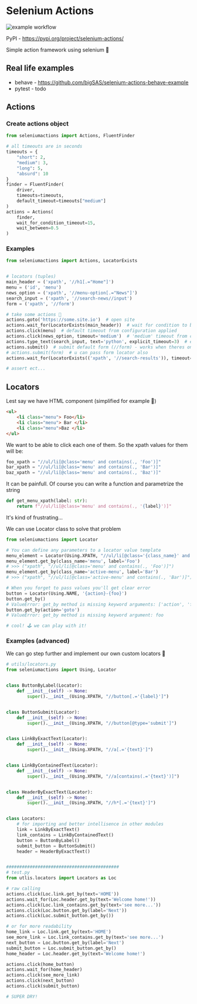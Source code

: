 # Selenium Actions
![example workflow](https://github.com/bigSAS/selenium-actions/actions/workflows/buildmodule.yaml/badge.svg)


PyPI - https://pypi.org/project/selenium-actions/

Simple action framework using selenium 🚀

## Real life examples

* behave - https://github.com/bigSAS/selenium-actions-behave-example
* pytest - todo

## Actions
### Create actions object

```python
from seleniumactions import Actions, FluentFinder

# all timeouts are in seconds
timeouts = {
    "short": 2,
    "medium": 3,
    "long": 5,
    "absurd": 10
}
finder = FluentFinder(
    driver,
    timeouts=timeouts,
    default_timeout=timeouts["medium"]
)
actions = Actions(
    finder,
    wait_for_condition_timeout=15,
    wait_between=0.5
)
```


### Examples

```python
from seleniumactions import Actions, LocatorExists


# locators (tuples)
main_header = ('xpath', '//h1[.="Home"]')
menu = ('id', 'menu')
news_option = ('xpath', '//menu-option[.="News"]')
search_input = ('xpath', '//search-news//input')
form = ('xpath', '//form')

# take some actions 🚀
actions.goto('https://some.site.io')  # open site
actions.wait_for(LocatorExists(main_header))  # wait for condition to be met with default timeout from configuration applied
actions.click(menu)  # default timeout from configuration applied
actions.click(news_option, timeout='medium')  # 'medium' timeout from configuration applied
actions.type_text(search_input, text='python', explicit_timeout=3)  # explicit timeout in seconds (always overrides any timeout from configuration)
actions.submit()  # submit default form (//form) - works when theres only one form on page
# actions.submit(form)  # u can pass form locator also
actions.wait_for(LocatorExists(('xpath', '//search-results')), timeout='long')  # wait for condition with 'long' timeout from configuration applied

# assert ect...
```

## Locators

Lest say we have HTML component (simplified for example 👀)


```html
<ul>
    <li class="menu"> Foo</li>
    <li class="menu"> Bar </li>
    <li class="menu">Baz </li>
</ul>
```

We want to  be able to click each one of them. So the xpath values for them will be:

```python
foo_xpath = "//ul/li[@class='menu' and contains(., 'Foo')]"
bar_xpath = "//ul/li[@class='menu' and contains(., 'Bar')]"
baz_xpath = "//ul/li[@class='menu' and contains(., 'Baz')]"
```

It can be painfull. Of course you can write a function and parametrize the string

```python
def get_menu_xpath(label: str):
    return f"//ul/li[@class='menu' and contains(., '{label}')]"
```

It's kind of frustrating...

We can use Locator class to solve that problem
```python
from seleniumactions import Locator

# You can define any parameters to a locator value template
menu_element = Locator(Using.XPATH, "//ul/li[@class='{class_name}' and contains(., '{label}')]")
menu_element.get_by(class_name='menu', label='Foo')
# >>> ("xpath", "//ul/li[@class='menu' and contains(., 'Foo')]")
menu_element.get_by(class_name='active-menu', label='Bar')
# >>> ("xpath", "//ul/li[@class='active-menu' and contains(., 'Bar')]")

# When you forget to pass values you'll get clear error
button = Locator(Using.NAME, '{action}-{foo}')
button.get_by()
# ValueError: get_by method is missing keyword arguments: ['action', 'foo']
button.get_by(action='goto')
# ValueError: get_by method is missing keyword argument: foo

# cool! 🕹 we can play with it!
```


### Examples (advanced)

We can go step further and implement our own custom locators 🚀
```python
# utils/locators.py
from seleniumactions import Using, Locator


class ButtonByLabel(Locator):
    def __init__(self) -> None:
        super().__init__(Using.XPATH, "//button[.='{label}']")


class ButtonSubmit(Locator):
    def __init__(self) -> None:
        super().__init__(Using.XPATH, "//button[@type='submit']")


class LinkByExactText(Locator):
    def __init__(self) -> None:
        super().__init__(Using.XPATH, "//a[.='{text}']")


class LinkByContainedText(Locator):
    def __init__(self) -> None:
        super().__init__(Using.XPATH, "//a[contains(.='{text}')]")


class HeaderByExactText(Locator):
    def __init__(self) -> None:
        super().__init__(Using.XPATH, "//h*[.='{text}']")


class Locators:
    # for importing and better intellisence in other modules
    link = LinkByExactText()
    link_contains = LinkByContainedText()
    button = ButtonByLabel()
    submit_button = ButtonSubmit()
    header = HeaderByExactText()


###########################################
# test.py
from utlis.locators import Locators as Loc

# raw calling
actions.click(Loc.link.get_by(text='HOME'))
actions.wait_for(Loc.header.get_by(text='Welcome home!'))
actions.click(Loc.link_contains.get_by(text='see more...'))
actions.click(Loc.button.get_by(label='Next'))
actions.click(Loc.submit_button.get_by())

# or for more readability
home_link = Loc.link.get_by(text='HOME')
see_more_link = Loc.link_contains.get_by(text='see more...')
next_button = Loc.button.get_by(label='Next')
submit_button = Loc.submit_button.get_by()
home_header = Loc.header.get_by(text='Welcome home!')

actions.click(home_button)
actions.wait_for(home_header)
actions.click(see_more_link)
actions.click(next_button)
actions.click(submit_button)

# SUPER DRY!
```

